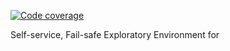 
[![Code coverage](https://codecov.io/gh/mediapills/dlab/branch/master/graph/badge.svg)](https://codecov.io/gh/mediapills/dlab)

Self-service, Fail-safe Exploratory Environment for
